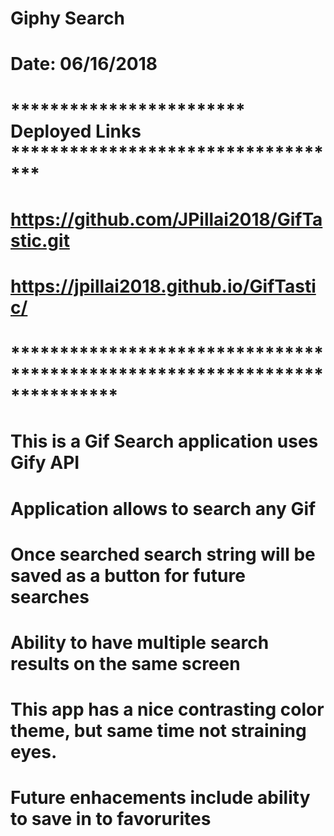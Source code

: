 # Giphy Search
# Date: 06/16/2018
# ************************ Deployed Links ***********************************
# https://github.com/JPillai2018/GifTastic.git
# https://jpillai2018.github.io/GifTastic/
# ***************************************************************************
# This is a Gif Search application uses Gify API
# Application allows to search any Gif
# Once searched search string will be saved as a button for future searches
# Ability to have multiple search  results on the same screen
# This app has a nice contrasting color theme, but same time not straining eyes.
# Future enhacements include ability to save in to favorurites